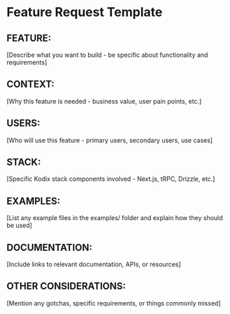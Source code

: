 # Feature Request Template

## FEATURE:
[Describe what you want to build - be specific about functionality and requirements]

## CONTEXT:
[Why this feature is needed - business value, user pain points, etc.]

## USERS:
[Who will use this feature - primary users, secondary users, use cases]

## STACK:
[Specific Kodix stack components involved - Next.js, tRPC, Drizzle, etc.]

## EXAMPLES:
[List any example files in the examples/ folder and explain how they should be used]

## DOCUMENTATION:
[Include links to relevant documentation, APIs, or resources]

## OTHER CONSIDERATIONS:
[Mention any gotchas, specific requirements, or things commonly missed]
